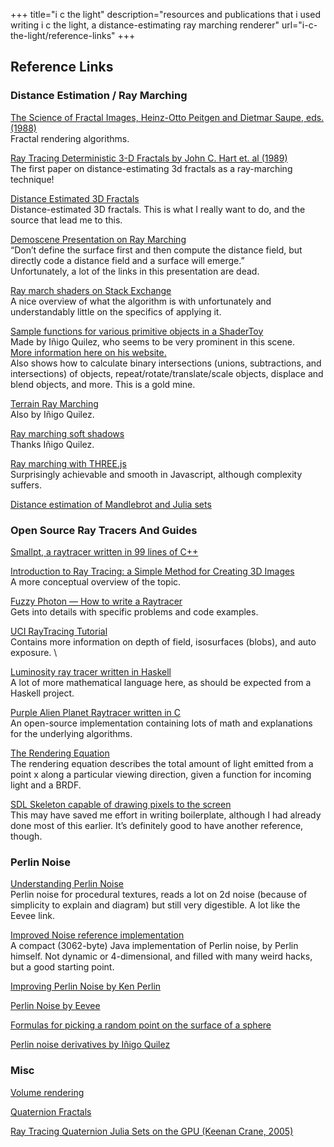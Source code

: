 +++
title="i c the light"
description="resources and publications that i used writing i c the light, a distance-estimating ray marching renderer"
url="i-c-the-light/reference-links"
+++

## Reference Links

### Distance Estimation / Ray Marching

[The Science of Fractal Images, Heinz-Otto Peitgen and Dietmar Saupe, eds.
(1988)][28] \
Fractal rendering algorithms.


[Ray Tracing Deterministic 3-D Fractals by John C. Hart et. al (1989)][1] \
The first paper on distance-estimating 3d fractals as a ray-marching
technique!

[Distance Estimated 3D Fractals][2] \
Distance-estimated 3D fractals. This is what I really want to do, and the
source that lead me to this.

[Demoscene Presentation on Ray Marching][3] \
“Don’t define the surface first and then compute the distance field, but
directly code a distance field and a surface will emerge.” \
Unfortunately, a lot of the links in this presentation are dead.

[Ray march shaders on Stack Exchange][4] \
A nice overview of what the algorithm is with unfortunately and
understandably little on the specifics of applying it.

[Sample functions for various primitive objects in a ShaderToy][5] \
Made by Iñigo Quilez, who seems to be very prominent in this scene. \
[More information here on his website.][6] \
Also shows how to calculate binary intersections (unions, subtractions,
and intersections) of objects, repeat/rotate/translate/scale objects,
displace and blend objects, and more. This is a gold mine.

[Terrain Ray Marching][7] \
Also by Iñigo Quilez.

[Ray marching soft shadows][8] \
Thanks Iñigo Quilez.

[Ray marching with THREE.js][9] \
Surprisingly achievable and smooth in Javascript, although complexity
suffers.

[Distance estimation of Mandlebrot and Julia sets][10]

### Open Source Ray Tracers And Guides

[Smallpt, a raytracer written in 99 lines of C++][11]

[Introduction to Ray Tracing: a Simple Method for Creating 3D Images][12] \
A more conceptual overview of the topic.

[Fuzzy Photon — How to write a Raytracer][13] \
Gets into details with specific problems and code examples.

[UCI RayTracing Tutorial][14] \
Contains more information on depth of field, isosurfaces (blobs), and auto
exposure. \

[Luminosity ray tracer written in Haskell][15] \
A lot of more mathematical language here, as should be expected from a
Haskell project.

[Purple Alien Planet Raytracer written in C][16] \
An open-source implementation containing lots of math and explanations for
the underlying algorithms.

[The Rendering Equation][17] \
The rendering equation describes the total amount of light emitted from a
point x along a particular viewing direction, given a function for
incoming light and a BRDF.

[SDL Skeleton capable of drawing pixels to the screen][18] \
This may have saved me effort in writing boilerplate, although I had already
done most of this earlier. It’s definitely good to have another reference,
though.

### Perlin Noise

[Understanding Perlin Noise][19] \
Perlin noise for procedural textures, reads a lot on 2d noise (because of
simplicity to explain and diagram) but still very digestible. A lot like the
Eevee link.

[Improved Noise reference implementation][20] \
A compact (3062-byte) Java implementation of Perlin noise, by Perlin himself.
Not dynamic or 4-dimensional, and filled with many weird hacks, but a good
starting point.

[Improving Perlin Noise by Ken Perlin][21]

[Perlin Noise by Eevee][22]

[Formulas for picking a random point on the surface of a sphere][23]

[Perlin noise derivatives by Iñigo Quilez][24]

### Misc

[Volume rendering][25]

[Quaternion Fractals][26]

[Ray Tracing Quaternion Julia Sets on the GPU (Keenan Crane, 2005)][27]

[1]: https://becca.ooo/i-c-the-light/resources/ray-tracing-deterministic-3-d-fractals-john-c-hart-daniel-j-sandin-louis-h-kauffman-1989.pdf
[2]: http://blog.hvidtfeldts.net/index.php/2011/06/distance-estimated-3d-fractals-part-i/
[3]: http://www.iquilezles.org/www/material/nvscene2008/rwwtt.pdf
[4]: https://gamedev.stackexchange.com/questions/67719/how-do-raymarch-shaders-work
[5]: https://www.shadertoy.com/view/Xds3zN
[6]: http://www.iquilezles.org/www/articles/distfunctions/distfunctions.htm
[7]: http://www.iquilezles.org/www/articles/terrainmarching/terrainmarching.htm
[8]: http://www.iquilezles.org/www/articles/rmshadows/rmshadows.htm
[9]: http://barradeau.com/blog/?p=575
[10]: http://imajeenyus.com/mathematics/20121112_distance_estimates/distance_estimation_method_for_fractals.pdf
[11]: http://www.kevinbeason.com/smallpt/
[12]: http://www.scratchapixel.com/lessons/3d-basic-rendering/introduction-to-ray-tracing
[13]: http://fuzzyphoton.tripod.com/howtowrt.htm
[14]: https://www.ics.uci.edu/~gopi/CS211B/RayTracing%20tutorial.pdf
[15]: http://mitchellkember.com/blog/post/ray-tracer/
[16]: http://www.purplealienplanet.com/node/20
[17]: https://en.wikipedia.org/wiki/Rendering_equation
[18]: http://sol.gfxile.net/gp/ch02.html
[19]: https://flafla2.github.io/2014/08/09/perlinnoise.html
[20]: http://mrl.nyu.edu/~perlin/noise/
[21]: http://http.developer.nvidia.com/GPUGems/gpugems_ch05.html
[22]: https://eev.ee/blog/2016/05/29/perlin-noise/
[23]: http://mathworld.wolfram.com/SpherePointPicking.html
[24]: http://www.iquilezles.org/www/articles/morenoise/morenoise.htm
[25]: https://graphicsrunner.blogspot.com/2009/01/volume-rendering-101.html
[26]: http://paulbourke.net/fractals/quatjulia/
[27]: https://www.cs.cmu.edu/~kmcrane/Projects/QuaternionJulia/paper.pdf
[28]: /i-c-the-light/resources/the_science_of_fractal_images.pdf
